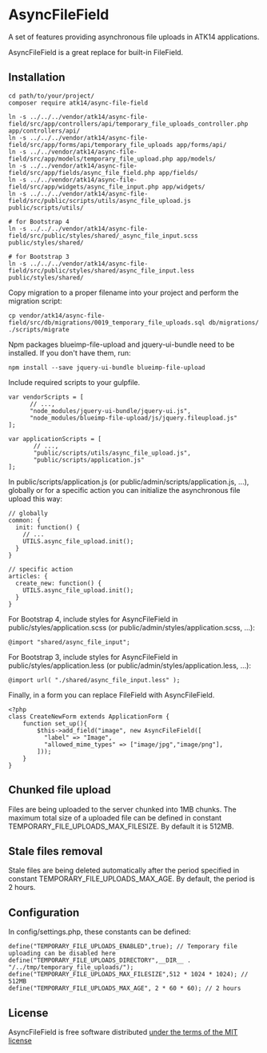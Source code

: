 AsyncFileField
==============

A set of features providing asynchronous file uploads in ATK14 applications.

AsyncFileField is a great replace for built-in FileField.

Installation
------------

    cd path/to/your/project/
    composer require atk14/async-file-field

    ln -s ../../../vendor/atk14/async-file-field/src/app/controllers/api/temporary_file_uploads_controller.php app/controllers/api/
    ln -s ../../../vendor/atk14/async-file-field/src/app/forms/api/temporary_file_uploads app/forms/api/
    ln -s ../../vendor/atk14/async-file-field/src/app/models/temporary_file_upload.php app/models/
    ln -s ../../vendor/atk14/async-file-field/src/app/fields/async_file_field.php app/fields/
    ln -s ../../vendor/atk14/async-file-field/src/app/widgets/async_file_input.php app/widgets/
    ln -s ../../../vendor/atk14/async-file-field/src/public/scripts/utils/async_file_upload.js public/scripts/utils/

    # for Bootstrap 4
    ln -s ../../../vendor/atk14/async-file-field/src/public/styles/shared/_async_file_input.scss public/styles/shared/

    # for Bootstrap 3
    ln -s ../../../vendor/atk14/async-file-field/src/public/styles/shared/async_file_input.less public/styles/shared/

Copy migration to a proper filename into your project and perform the migration script:

    cp vendor/atk14/async-file-field/src/db/migrations/0019_temporary_file_uploads.sql db/migrations/
    ./scripts/migrate

Npm packages blueimp-file-upload and jquery-ui-bundle need to be installed. If you don't have them, run:

    npm install --save jquery-ui-bundle blueimp-file-upload

Include required scripts to your gulpfile.

    var vendorScripts = [
          // ...,
          "node_modules/jquery-ui-bundle/jquery-ui.js",
          "node_modules/blueimp-file-upload/js/jquery.fileupload.js"
    ];

    var applicationScripts = [
           // ...,
           "public/scripts/utils/async_file_upload.js",
           "public/scripts/application.js"
    ];

In public/scripts/application.js (or public/admin/scripts/application.js, ...), globally or for a specific action you can initialize the asynchronous file upload this way:

    // globally
    common: {
      init: function() {
        // ...
        UTILS.async_file_upload.init();
      }
    }

    // specific action
    articles: {
      create_new: function() {
        UTILS.async_file_upload.init();
      }
    }

For Bootstrap 4, include styles for AsyncFileField in public/styles/application.scss (or public/admin/styles/application.scss, ...):

    @import "shared/async_file_input";

For Bootstrap 3, include styles for AsyncFileField in public/styles/application.less (or public/admin/styles/application.less, ...):

    @import url( "./shared/async_file_input.less" );

Finally, in a form you can replace FileField with AsyncFileField.

    <?php
    class CreateNewForm extends ApplicationForm {
        function set_up(){
            $this->add_field("image", new AsyncFileField([
              "label" => "Image",
              "allowed_mime_types" => ["image/jpg","image/png"],
            ]));
        }
    }

Chunked file upload
-------------------

Files are being uploaded to the server chunked into 1MB chunks. The maximum total size of a uploaded file can be defined in constant TEMPORARY_FILE_UPLOADS_MAX_FILESIZE. By default it is 512MB.

Stale files removal
-------------------

Stale files are being deleted automatically after the period specified in constant TEMPORARY_FILE_UPLOADS_MAX_AGE. By default, the period is 2 hours.

Configuration
-------------

In config/settings.php, these constants can be defined:

    define("TEMPORARY_FILE_UPLOADS_ENABLED",true); // Temporary file uploading can be disabled here
    define("TEMPORARY_FILE_UPLOADS_DIRECTORY",__DIR__ . "/../tmp/temporary_file_uploads/");
    define("TEMPORARY_FILE_UPLOADS_MAX_FILESIZE",512 * 1024 * 1024); // 512MB
    define("TEMPORARY_FILE_UPLOADS_MAX_AGE", 2 * 60 * 60); // 2 hours

License
-------

AsyncFileField is free software distributed [under the terms of the MIT license](http://www.opensource.org/licenses/mit-license)

[//]: # ( vim: set ts=2 et: )
